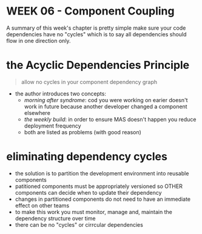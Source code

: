 # WEEK 06 - Component Coupling

A summary of this week's chapter is pretty simple make sure your code dependencies have no "cycles" which is to say all dependencies should flow in one direction only.

# the Acyclic Dependencies Principle

> allow no cycles in your component dependency graph

- the author introduces two concepts:
  - *morning after syndrome*: cod you were working on earier doesn't work in future because another developer changed a component elsewhere
  - *the weekly build*: in order to ensure MAS doesn't happen you reduce deployment frequency
  - both are listed as problems (with good reason)
  
# eliminating dependency cycles

- the solution is to partition the development environment into reusable components
- patitioned components must be appropriately versioned so OTHER components can decide when to update their dependency
- changes in partitioned components do not need to have an immediate effect on other teams
- to make this work you must monitor, manage and, maintain the dependency structure over time
- there can be no "cycles" or cirrcular dependencies
